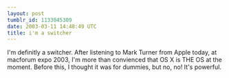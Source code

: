 ```yaml
---
layout: post
tumblr_id: 1133045309  
date: 2003-03-11 14:48:49 UTC
title: i'm a switcher
---
```


I'm definitly a switcher. After listening to Mark Turner from Apple today, at macforum expo 2003, I'm more than convienced that OS X is THE OS at the moment. Before this, I thought it was for dummies, but no, no! It's powerful.
